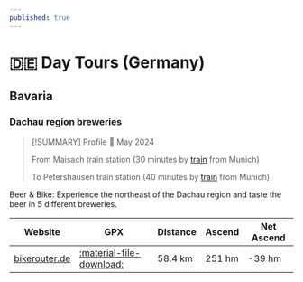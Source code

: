 ```yaml
---
published: true
---
```

# 🇩🇪 Day Tours (Germany)

## Bavaria

### Dachau region breweries

> [!SUMMARY] Profile
> 📅 May 2024
> 
> From Maisach train station (30 minutes by [train](https://www.bahn.de/) from Munich)
> 
> To Petershausen train station (40 minutes by [train](https://www.bahn.de/) from Munich)

Beer & Bike: Experience the northeast of the Dachau region and taste the beer in 5 different breweries.

| Website                                                                                                                                                                                                                                                                                                                                                                                                                                                                                                                                                                            | GPX                                                                                     | Distance | Ascend | Net Ascend |
| ---------------------------------------------------------------------------------------------------------------------------------------------------------------------------------------------------------------------------------------------------------------------------------------------------------------------------------------------------------------------------------------------------------------------------------------------------------------------------------------------------------------------------------------------------------------------------------- | --------------------------------------------------------------------------------------- | -------- | ------ | ---------- |
| [bikerouter.de](https://bikerouter.de/#map=11/48.3487/11.3489/standard&lonlats=11.255549,48.214736;11.26351,48.217192;11.216912,48.292558;11.224358,48.295054;11.202841,48.313859;11.255834,48.387613;11.257626,48.387324;11.275859,48.357388;11.379344,48.341256;11.474206,48.411207;11.477285,48.411347;11.474734,48.411252;11.469839,48.412632&pois=11.263435,48.217033,Br%C3%A4ust%C3%BCberl%20Maisach;11.20333,48.314337,Schlossbrauerei%20Odelzhausen;11.25582,48.387532,Maierbr%C3%A4u;11.257652,48.38725,Kapplerbr%C3%A4u;11.378993,48.341333,Bumbaurhof&profile=trekking) | [:material-file-download:](Maisach%20-_%20Petershausen%20-%2058.4%20km,%20251%20hm.gpx) | 58.4 km  | 251 hm | -39 hm     |
 
